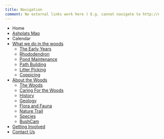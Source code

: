 ```yaml
---
title: Navigation
comment: No external links work here ( E.g. cannot navigate to http://example.com )
---
```

* Home
* [Ashplats Map](#Map)
* Calendar
* [What we do in the woods](#tasks)
    * [The Early Years](#the-early-years)
    * [Rhododendron](#rhododendron)
    * [Pond Maintenance](#pond-maintenance)
    * [Path Building](#path-building)
    * [Litter Picking](#litter-picking)
    * [Coppicing](#coppicing)
* [About the Woods](#about)
    * [The Woods](#the-woods)
    * [Caring For the Woods](#caring-for-the-woods)
    * [History](#history)
    * [Geology](#geology)
    * [Flora and Fauna](#flora-and-fauna)
    * [Nature Trail](#nature-trail)
    * [Species](#species-lists)
    * [BushCam](#bushcam)  
* [Getting Involved](#getting-involved)
* [Contact Us](#Contact)